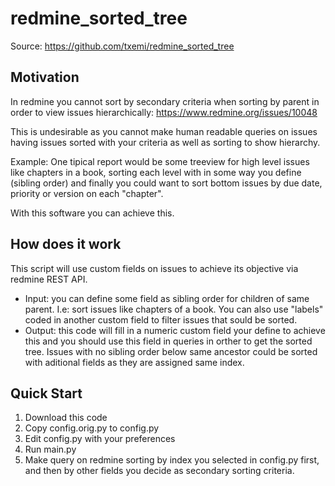 # redmine_sorted_tree

Source: https://github.com/txemi/redmine_sorted_tree

## Motivation

In redmine you cannot sort by secondary criteria when sorting by parent in order to view issues hierarchically:
https://www.redmine.org/issues/10048

This is undesirable as you cannot make human readable queries on issues having issues sorted with your criteria as well as sorting to show hierarchy.

Example: One tipical report would be some treeview for high level issues like chapters in a book, sorting each level with in some way you define (sibling order) and finally you could want to sort bottom issues by due date, priority or version on each "chapter".

With this software you can achieve this.

## How does it work

This script will use custom fields on issues to achieve its objective via redmine REST API.
- Input: you can define some field as sibling order for children of same parent. I.e: sort issues like chapters of a book. You can also use "labels" coded in another custom field to filter issues that sould be sorted.
- Output: this code will fill in a numeric custom field your define to achieve this and you should use this field in queries in orther to get the sorted tree. Issues with no sibling order below same ancestor could be sorted with aditional fields as they are assigned same index.


## Quick Start

1. Download this code
2. Copy config.orig.py to config.py
3. Edit config.py with your preferences
4. Run main.py
5. Make query on redmine sorting by index you selected in config.py first, and then by other fields you decide as secondary sorting criteria.

